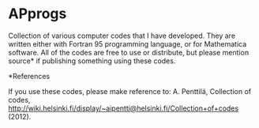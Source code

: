 APprogs
=======

Collection of various computer codes that I have developed. They are written either with Fortran 95 programming language, or for Mathematica software. All of the codes are free to use or distribute, but please mention source* if publishing something using these codes.


*References

If you use these codes, please make reference to:
A. Penttilä, Collection of codes, http://wiki.helsinki.fi/display/~aipentti@helsinki.fi/Collection+of+codes (2012).